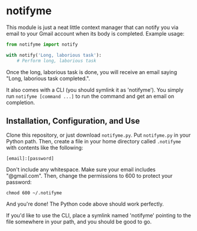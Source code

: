 notifyme
========

This module is just a neat little context manager that can notify you via email
to your Gmail account when its body is completed.  Example usage:

```python
from notifyme import notify

with notify('Long, laborious task'):
    # Perform long, laborious task
```

Once the long, laborious task is done, you will receive an email saying "Long,
laborious task completed.".

It also comes with a CLI (you should symlink it as 'notifyme').  You simply run
`notifyme [command ...]` to run the command and get an email on completion.

Installation, Configuration, and Use
------------------------------------

Clone this repository, or just download `notifyme.py`.  Put `notifyme.py` in
your Python path.  Then, create a file in your home directory called `.notifyme`
with contents like the following:

    [email]:[password]

Don't include any whitespace.  Make sure your email includes "@gmail.com".
Then, change the permissions to 600 to protect your password:

```
chmod 600 ~/.notifyme
```

And you're done!  The Python code above should work perfectly.

If you'd like to use the CLI, place a symlink named 'notifyme' pointing to the
file somewhere in your path, and you should be good to go.
